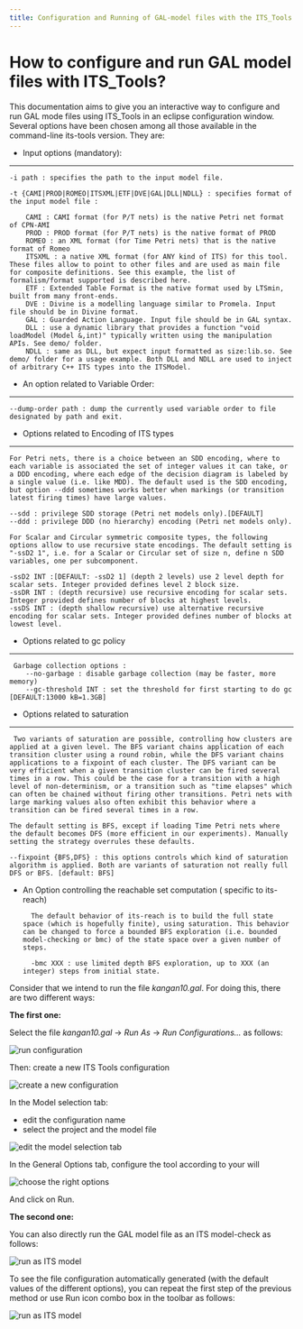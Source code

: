 ```yaml
---
title: Configuration and Running of GAL-model files with the ITS_Tools
---
```


How to configure and run GAL model files with ITS_Tools?
=================================================

This documentation aims to give you an interactive way to configure and run GAL mode files using ITS_Tools in an eclipse configuration window. Several options have been chosen among all those available in the command-line its-tools version.
They are:
+ Input options (mandatory):
----------------------------
    
    -i path : specifies the path to the input model file.
    
    -t {CAMI|PROD|ROMEO|ITSXML|ETF|DVE|GAL|DLL|NDLL} : specifies format of the input model file :
    
        CAMI : CAMI format (for P/T nets) is the native Petri net format of CPN-AMI
        PROD : PROD format (for P/T nets) is the native format of PROD
        ROMEO : an XML format (for Time Petri nets) that is the native format of Romeo
        ITSXML : a native XML format (for ANY kind of ITS) for this tool. These files allow to point to other files and are used as main file for composite definitions. See this example, the list of formalism/format supported is described here.
        ETF : Extended Table Format is the native format used by LTSmin, built from many front-ends.
        DVE : Divine is a modelling language similar to Promela. Input file should be in Divine format.
        GAL : Guarded Action Language. Input file should be in GAL syntax.
        DLL : use a dynamic library that provides a function "void loadModel (Model &,int)" typically written using the manipulation APIs. See demo/ folder.
        NDLL : same as DLL, but expect input formatted as size:lib.so. See demo/ folder for a usage example. Both DLL and NDLL are used to inject of arbitrary C++ ITS types into the ITSModel.
        
       
+ An option related to Variable Order:
------------------------------------

    --dump-order path : dump the currently used variable order to file designated by path and exit. 
    
 + Options related to Encoding of ITS types
 -------------------------------------------
 
    For Petri nets, there is a choice between an SDD encoding, where to each variable is associated the set of integer values it can take, or a DDD encoding, where each edge of the decision diagram is labeled by a single value (i.e. like MDD). The default used is the SDD encoding, but option --ddd sometimes works better when markings (or transition latest firing times) have large values.

    --sdd : privilege SDD storage (Petri net models only).[DEFAULT]
    --ddd : privilege DDD (no hierarchy) encoding (Petri net models only).

    For Scalar and Circular symmetric composite types, the following options allow to use recursive state encodings. The default setting is "-ssD2 1", i.e. for a Scalar or Circular set of size n, define n SDD variables, one per subcomponent.

    -ssD2 INT :[DEFAULT: -ssD2 1] (depth 2 levels) use 2 level depth for scalar sets. Integer provided defines level 2 block size.
    -ssDR INT : (depth recursive) use recursive encoding for scalar sets. Integer provided defines number of blocks at highest levels.
    -ssDS INT : (depth shallow recursive) use alternative recursive encoding for scalar sets. Integer provided defines number of blocks at lowest level.


+ Options related to gc policy
-------------------------------

     Garbage collection options :
        --no-garbage : disable garbage collection (may be faster, more memory)
        --gc-threshold INT : set the threshold for first starting to do gc [DEFAULT:13000 kB=1.3GB] 
        
 + Options related to saturation
 --------------------------------
 
     Two variants of saturation are possible, controlling how clusters are applied at a given level. The BFS variant chains application of each transition cluster using a round robin, while the DFS variant chains applications to a fixpoint of each cluster. The DFS variant can be very efficient when a given transition cluster can be fired several times in a row. This could be the case for a transition with a high level of non-determinism, or a transition such as "time elapses" which can often be chained without firing other transitions. Petri nets with large marking values also often exhibit this behavior where a transition can be fired several times in a row.

    The default setting is BFS, except if loading Time Petri nets where the default becomes DFS (more efficient in our experiments). Manually setting the strategy overrules these defaults.

    --fixpoint {BFS,DFS} : this options controls which kind of saturation algorithm is applied. Both are variants of saturation not really full DFS or BFS. [default: BFS]


+ An Option controlling the reachable set computation ( specific to its-reach)
     
        The default behavior of its-reach is to build the full state space (which is hopefully finite), using saturation. This behavior can be changed to force a bounded BFS exploration (i.e. bounded model-checking or bmc) of the state space over a given number of steps.

        -bmc XXX : use limited depth BFS exploration, up to XXX (an integer) steps from initial state.


Consider that we intend to run the file *kangan10.gal*. For doing this, there are two different ways:

**The first one:**

Select the file *kangan10.gal* -> *Run As* -> *Run Configurations...* as follows:

![run configuration](run_config.png)


Then:
create a new ITS Tools configuration

![create a new configuration](new.png)


In the Model selection tab:
*   edit the configuration name
*   select the project and the model file

![edit the model selection tab](model_selection.png)


In the General Options tab, configure the tool according to your will


![choose the right options](general_options.png)


And click on Run.


**The second one:**

You can also directly run the GAL model file as an ITS model-check as follows:

![run as ITS model](run_its_model_check.png)



To see the file configuration automatically generated (with the default values of the different options), you can repeat the first step of the previous method or use Run icon combo box in the toolbar as follows:

![run as ITS model](run_icon.png)
